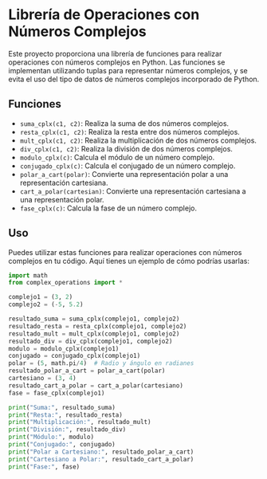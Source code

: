 # Librería de Operaciones con Números Complejos

Este proyecto proporciona una librería de funciones para realizar operaciones con números complejos en Python. Las funciones se implementan utilizando tuplas para representar números complejos, y se evita el uso del tipo de datos de números complejos incorporado de Python.

## Funciones

- `suma_cplx(c1, c2)`: Realiza la suma de dos números complejos.
- `resta_cplx(c1, c2)`: Realiza la resta entre dos números complejos.
- `mult_cplx(c1, c2)`: Realiza la multiplicación de dos números complejos.
- `div_cplx(c1, c2)`: Realiza la división de dos números complejos.
- `modulo_cplx(c)`: Calcula el módulo de un número complejo.
- `conjugado_cplx(c)`: Calcula el conjugado de un número complejo.
- `polar_a_cart(polar)`: Convierte una representación polar a una representación cartesiana.
- `cart_a_polar(cartesian)`: Convierte una representación cartesiana a una representación polar.
- `fase_cplx(c)`: Calcula la fase de un número complejo.

## Uso

Puedes utilizar estas funciones para realizar operaciones con números complejos en tu código. Aquí tienes un ejemplo de cómo podrías usarlas:

```python
import math
from complex_operations import *

complejo1 = (3, 2)
complejo2 = (-5, 5.2)

resultado_suma = suma_cplx(complejo1, complejo2)
resultado_resta = resta_cplx(complejo1, complejo2)
resultado_mult = mult_cplx(complejo1, complejo2)
resultado_div = div_cplx(complejo1, complejo2)
modulo = modulo_cplx(complejo1)
conjugado = conjugado_cplx(complejo1)
polar = (5, math.pi/4)  # Radio y ángulo en radianes
resultado_polar_a_cart = polar_a_cart(polar)
cartesiano = (3, 4)
resultado_cart_a_polar = cart_a_polar(cartesiano)
fase = fase_cplx(complejo1)

print("Suma:", resultado_suma)
print("Resta:", resultado_resta)
print("Multiplicación:", resultado_mult)
print("División:", resultado_div)
print("Módulo:", modulo)
print("Conjugado:", conjugado)
print("Polar a Cartesiano:", resultado_polar_a_cart)
print("Cartesiano a Polar:", resultado_cart_a_polar)
print("Fase:", fase)
